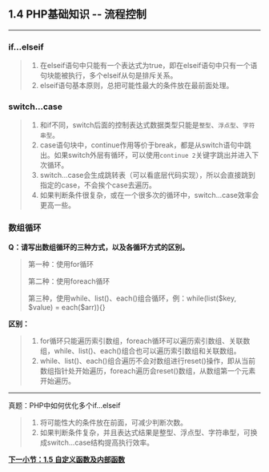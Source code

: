 ## 1.4 PHP基础知识 -- 流程控制
***

### if...elseif
> 1. 在elseif语句中只能有一个表达式为true，即在elseif语句中只有一个语句块能被执行，多个elseif从句是排斥关系。
> 2. elseif语句基本原则，总把可能性最大的条件放在最前面处理。

### switch...case
> 1. 和if不同，switch后面的控制表达式数据类型只能是`整型`、`浮点型`、`字符串型`。
> 2. case语句块中，continue作用等价于break，都是从switch语句中跳出。如果switch外层有循环，可以使用`continue 2`关键字跳出并进入下次循环。
> 3. switch...case会生成跳转表（可以看底层代码实现），所以会直接跳到指定的case，不会挨个case去遍历。
> 4. 如果判断条件很复杂，或在一个很多次的循环中，switch...case效率会更高一些。

### 数组循环

**Q：请写出数组循环的三种方式，以及各循环方式的区别。**
> 第一种：使用for循环
> 
> 第二种：使用foreach循环
> 
> 第三种，使用while、list()、each()组合循环，例：while(list(\$key, \$value) = each(\$arr)){}

**区别：**
> 
> 1. for循环只能遍历索引数组，foreach循环可以遍历索引数组、关联数组，while、list()、each()组合也可以遍历索引数组和关联数组。
> 2. while、list()、each()组合遍历不会对数组进行reset()操作，即从当前数组指针处开始遍历，foreach遍历会reset()数组，从数组第一个元素开始遍历。

***
真题：PHP中如何优化多个if...elseif
> 1. 将可能性大的条件放在前面，可减少判断次数。
> 2. 如果判断条件复杂，并且表达式结果是整型、浮点型、字符串型，可换成switch...case结构提高执行效率。

[**下一小节：1.5 自定义函数及内部函数**](https://github.com/201502lisihao/PHP-Technology-Stack-Review/blob/master/1-PHP%E5%9F%BA%E7%A1%80%E7%9F%A5%E8%AF%86/1-5%E8%87%AA%E5%AE%9A%E4%B9%89%E5%87%BD%E6%95%B0%E5%92%8C%E5%86%85%E7%BD%AE%E5%87%BD%E6%95%B0.md)